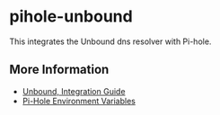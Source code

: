 pihole-unbound
==============

This integrates the Unbound dns resolver with Pi-hole.

## More Information

- [Unbound, Integration Guide](https://docs.pi-hole.net/guides/dns/unbound/)
- [Pi-Hole Environment Variables](https://github.com/pi-hole/docker-pi-hole#environment-variables)
